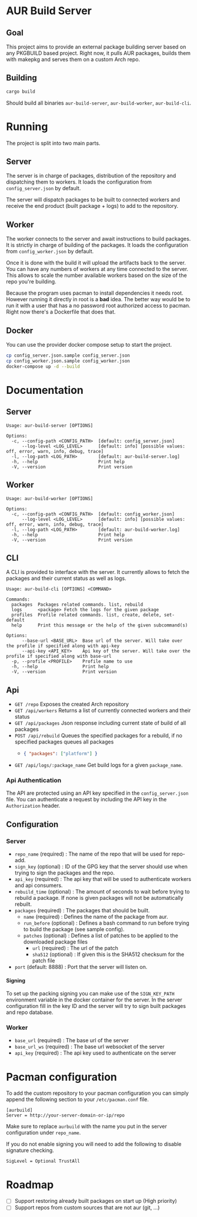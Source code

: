 # AUR Build Server

## Goal

This project aims to provide an external package building server based on any PKGBUILD based project.
Right now, it pulls AUR packages, builds them with makepkg and serves them on a custom Arch repo.

## Building

```bash
cargo build
```
Should build all binaries `aur-build-server`, `aur-build-worker`, `aur-build-cli`.

# Running

The project is split into two main parts. 

## Server
The server is in charge of packages, distribution of the repository and dispatching them to workers.
It loads the configuration from `config_server.json` by default.

The server will dispatch packages to be built to connected workers and receive the end product (built package + logs) to add to the repository.

## Worker
The worker connects to the server and await instructions to build packages. It is strictly in charge of building of the packages.
It loads the configuration from `config_worker.json` by default.

Once it is done with the build it will upload the artifacts back to the server.
You can have any numbers of workers at any time connected to the server. This allows to scale the number available workers based on the size of the repo you're building.

Because the program uses pacman to install dependencies it needs root. However running it directly in root is a **bad** idea.
The better way would be to run it with a user that has a no password root authorized access to pacman.
Right now there's a Dockerfile that does that.


## Docker 
You can use the provider docker compose setup to start the project.

```bash
cp config_server.json.sample config_server.json
cp config_worker.json.sample config_worker.json
docker-compose up -d --build
```

# Documentation

## Server

```text
Usage: aur-build-server [OPTIONS]

Options:
  -c, --config-path <CONFIG_PATH>  [default: config_server.json]
      --log-level <LOG_LEVEL>      [default: info] [possible values: off, error, warn, info, debug, trace]
  -l, --log-path <LOG_PATH>        [default: aur-build-server.log]
  -h, --help                       Print help
  -V, --version                    Print version
```

## Worker

```text
Usage: aur-build-worker [OPTIONS]

Options:
  -c, --config-path <CONFIG_PATH>  [default: config_worker.json]
      --log-level <LOG_LEVEL>      [default: info] [possible values: off, error, warn, info, debug, trace]
  -l, --log-path <LOG_PATH>        [default: aur-build-worker.log]
  -h, --help                       Print help
  -V, --version                    Print version

```

## CLI

A CLI is provided to interface with the server. It currently allows to fetch the packages and their current status as well as logs.

```text
Usage: aur-build-cli [OPTIONS] <COMMAND>

Commands:
  packages  Packages related commands. list, rebuild
  logs      <package> Fetch the logs for the given package
  profiles  Profile related commands. list, create, delete, set-default
  help      Print this message or the help of the given subcommand(s)

Options:
      --base-url <BASE_URL>  Base url of the server. Will take over the profile if specified along with api-key
      --api-key <API_KEY>    Api key of the server. Will take over the profile if specified along with base-url
  -p, --profile <PROFILE>    Profile name to use
  -h, --help                 Print help
  -V, --version              Print version
```

## Api

- `GET /repo` Exposes the created Arch repository
- `GET /api/workers` Returns a list of currently connected workers and their status
- `GET /api/packages` Json response including current state of build of all packages
- `POST /api/rebuild` Queues the specified packages for a rebuild, if no specified packages queues all packages
  - ```json
    { "packages": ["platform"] }
    ```
- `GET /api/logs/:package_name` Get build logs for a given `package_name`.

### Api Authentication
The API are protected using an API key specified in the `config_server.json` file.
You can authenticate a request by including the API key in the `Authorization` header.

## Configuration

### Server

- `repo_name` (required) : The name of the repo that will be used for repo-add.
- `sign_key` (optional) : ID of the GPG key that the server should use when trying to sign the packages and the repo.
- `api_key` (required) : The api key that will be used to authenticate workers and api consumers.
- `rebuild_time` (optional) : The amount of seconds to wait before trying to rebuild a package. If none is given packages will not be automatically rebuilt.
- `packages` (required) : The packages that should be built.
  - `name` (required) : Defines the name of the package from aur.
  - `run_before` (optional) : Defines a bash command to run before trying to build the package (see sample config).
  - `patches` (optional) : Defines a list of patches to be applied to the downloaded package files
    - `url` (required) : The url of the patch
    - `sha512` (optional) : If given this is the SHA512 checksum for the patch file
- `port` (default: 8888) : Port that the server will listen on.

#### Signing

To set up the packing signing you can make use of the `SIGN_KEY_PATH` environment variable in the docker container for the server.
In the server configuration fill in the key ID and the server will try to sign built packages and repo database.

### Worker

- `base_url` (required) : The base url of the server
- `base_url_ws` (required) : The base url websocket of the server
- `api_key` (required) : The api key used to authenticate on the server

# Pacman configuration

To add the custom repository to your pacman configuration you can simply append the following section to your `/etc/pacman.conf` file.

```text
[aurbuild]
Server = http://your-server-domain-or-ip/repo
```

Make sure to replace `aurbuild` with the name you put in the server configuration under `repo_name`.

If you do not enable signing you will need to add the following to disable signature checking.
```text
SigLevel = Optional TrustAll
```

# Roadmap
- [ ] Support restoring already built packages on start up (High priority)
- [ ] Support repos from custom sources that are not aur (git, ...) 
